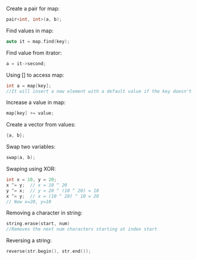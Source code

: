 Create a pair for map:
```C++
pair<int, int>(a, b);
```
Find values in map:
```C++
auto it = map.find(key);
```
Find value from itrator:
```C++
a = it->second;
```
Using [] to access map:
```C++
int a = map[key];
//It will insert a new element with a default value if the key doesn't exist
```
Increase a value in map:
```C++
map[key] += value;
```
Create a vector from values:
```C++
{a, b};
```
Swap two variables:
```C++
swap(a, b);
```
Swaping using XOR:
```C++
int x = 10, y = 20;
x ^= y;  // x = 10 ^ 20
y ^= x;  // y = 20 ^ (10 ^ 20) = 10
x ^= y;  // x = (10 ^ 20) ^ 10 = 20
// Now x=20, y=10
```
Removing a character in string:
```C++
string.erase(start, num)
//Removes the next num characters starting at index start
```
Reversing a string:
```C++
reverse(str.begin(), str.end());
```